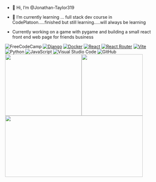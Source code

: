 - 👋 Hi, I’m @Jonathan-Taylor319

- 🌱 I’m currently learning ... full stack dev course in CodePlatoon.....finished but still learning.....will always be learning

- Currently working on a game with pygame and building a small react front end web page for friends business


<!---
Jonathan-Taylor319/Jonathan-Taylor319 is a ✨ special ✨ repository because its `README.md` (this file) appears on your GitHub profile.
You can click the Preview link to take a look at your changes.
--->


	
![FreeCodeCamp](https://img.shields.io/badge/Freecodecamp-%23123.svg?&style=for-the-badge&logo=freecodecamp&logoColor=green)
[![Django](https://img.shields.io/badge/Django-%23092E20.svg?logo=django&logoColor=white)](#)
[![Docker](https://img.shields.io/badge/Docker-2496ED?logo=docker&logoColor=fff)](#)
[![React](https://img.shields.io/badge/React-%2320232a.svg?logo=react&logoColor=%2361DAFB)](#)
[![React Router](https://img.shields.io/badge/React_Router-CA4245?logo=react-router&logoColor=white)](#)
[![Vite](https://img.shields.io/badge/Vite-646CFF?logo=vite&logoColor=fff)](#)<br>
![Python](https://img.shields.io/badge/python-3670A0?style=for-the-badge&logo=python&logoColor=ffdd54)
![JavaScript](https://img.shields.io/badge/javascript-%23323330.svg?style=for-the-badge&logo=javascript&logoColor=%23F7DF1E)
![Visual Studio Code](https://img.shields.io/badge/Visual%20Studio%20Code-0078d7.svg?style=for-the-badge&logo=visual-studio-code&logoColor=white)
![GitHub](https://img.shields.io/badge/github-%23121011.svg?style=for-the-badge&logo=github&logoColor=white)<br>
<img src='https://codinginfinite.com/wp-content/uploads/2019/05/maxresdefault-1.jpg' width='250px' height='200px'><img src='https://github.com/user-attachments/assets/6f357b2b-4363-4434-bb8f-3c6362764a31' width='200px' height='200px'> <br> <img src='https://i.pinimg.com/736x/fc/86/a0/fc86a08dc0316f4f306d91350d3a2d45.jpg' width='450px' height='200px'>
